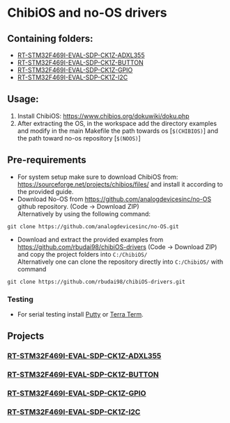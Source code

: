 # ChibiOS and no-OS drivers

## Containing folders:
* [RT-STM32F469I-EVAL-SDP-CK1Z-ADXL355](https://github.com/rbudai98/chibiOS-drivers/tree/main/RT-STM32F469I-EVAL-SDP-CK1Z-ADXL355)
* [RT-STM32F469I-EVAL-SDP-CK1Z-BUTTON](https://github.com/rbudai98/chibiOS-drivers/tree/main/RT-STM32F469I-EVAL-SDP-CK1Z-BUTTON)
* [RT-STM32F469I-EVAL-SDP-CK1Z-GPIO](https://github.com/rbudai98/chibiOS-drivers/tree/main/RT-STM32F469I-EVAL-SDP-CK1Z-GPIO)
* [RT-STM32F469I-EVAL-SDP-CK1Z-I2C](https://github.com/rbudai98/chibiOS-drivers/tree/main/RT-STM32F469I-EVAL-SDP-CK1Z-I2C)

## Usage:
1. Install ChibiOS: https://www.chibios.org/dokuwiki/doku.php
2. After extracting the OS, in the workspace add the directory examples and modify in the main Makefile the path towards os [```$(CHIBIOS)```] and the path toward no-os repository [```$(NOOS)```]

## Pre-requirements
* For system setup make sure to download ChibiOS from: https://sourceforge.net/projects/chibios/files/
and install it according to the provided guide.
* Download No-OS from https://github.com/analogdevicesinc/no-OS github repository. (Code -> Download ZIP) \
Alternatively by using the following command: 
```console 
git clone https://github.com/analogdevicesinc/no-OS.git
```

* Download and extract the provided examples from https://github.com/rbudai98/chibiOS-drivers (Code -> Download ZIP) and copy the project folders into ```C:/ChibiOS/``` \
Alternatively one can clone the repository directly into ```C:/ChibiOS/``` with command 
```console
git clone https://github.com/rbudai98/chibiOS-drivers.git
```
### Testing
* For serial testing install [Putty](https://www.putty.org/) or [Terra Term](https://tera-term.en.softonic.com/).

## Projects
### [RT-STM32F469I-EVAL-SDP-CK1Z-ADXL355](https://github.com/rbudai98/chibiOS-drivers/tree/main/RT-STM32F469I-EVAL-SDP-CK1Z-ADXL355)
### [RT-STM32F469I-EVAL-SDP-CK1Z-BUTTON](https://github.com/rbudai98/chibiOS-drivers/tree/main/RT-STM32F469I-EVAL-SDP-CK1Z-BUTTON)
### [RT-STM32F469I-EVAL-SDP-CK1Z-GPIO](https://github.com/rbudai98/chibiOS-drivers/tree/main/RT-STM32F469I-EVAL-SDP-CK1Z-GPIO)
### [RT-STM32F469I-EVAL-SDP-CK1Z-I2C](https://github.com/rbudai98/chibiOS-drivers/tree/main/RT-STM32F469I-EVAL-SDP-CK1Z-I2C)
